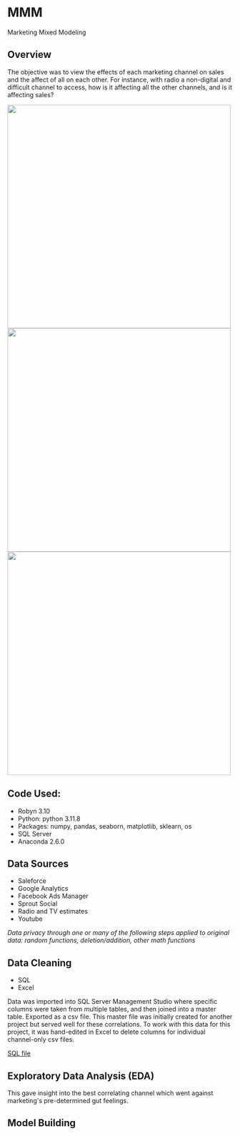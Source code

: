 # MMM
Marketing Mixed Modeling

## Overview
The objective was to view the effects of each marketing channel on sales and the affect of all on each other. For instance, with radio a non-digital and difficult channel to access, how is it affecting all the other channels, and is it affecting sales?

<img src="https://github.com/wylee3/MMM/blob/main/RobynData-to-visuals_Page_2-cl.jpg" width="500" />
<img src="https://github.com/wylee3/MMM/blob/main/RobynData-to-visuals_Page_-predictEffect.jpg" width="500" />
<img src="https://github.com/wylee3/MMM/blob/main/RobynData-to-visuals_Page_3.jpg" width="500" />


## Code Used:
* Robyn 3.10
* Python: python 3.11.8
* Packages: numpy, pandas, seaborn, matplotlib, sklearn, os
* SQL Server
* Anaconda 2.6.0

## Data Sources
* Saleforce
* Google Analytics
* Facebook Ads Manager
* Sprout Social
* Radio and TV estimates
* Youtube

*Data privacy through one or many of the following steps applied to original data: random functions, deletion/addition, other math functions*

## Data Cleaning
* SQL
* Excel

Data was imported into SQL Server Management Studio where specific columns were taken from multiple tables, and then joined into a master table. 
Exported as a csv file. This master file was initially created for another project but served well for these correlations. To work with this data for 
this project, it was hand-edited in Excel to delete columns for individual channel-only csv files.

[SQL file](https://github.com/wylee3/marketing-linear-regressions/blob/9a1fc2df0952b384e930bc9e68a45cb49eb52003/SQL-CorrelationPrep_v3-portfolio.sql)

## Exploratory Data Analysis (EDA)
This gave insight into the best correlating channel which went against marketing's pre-determined gut feelings.

## Model Building
